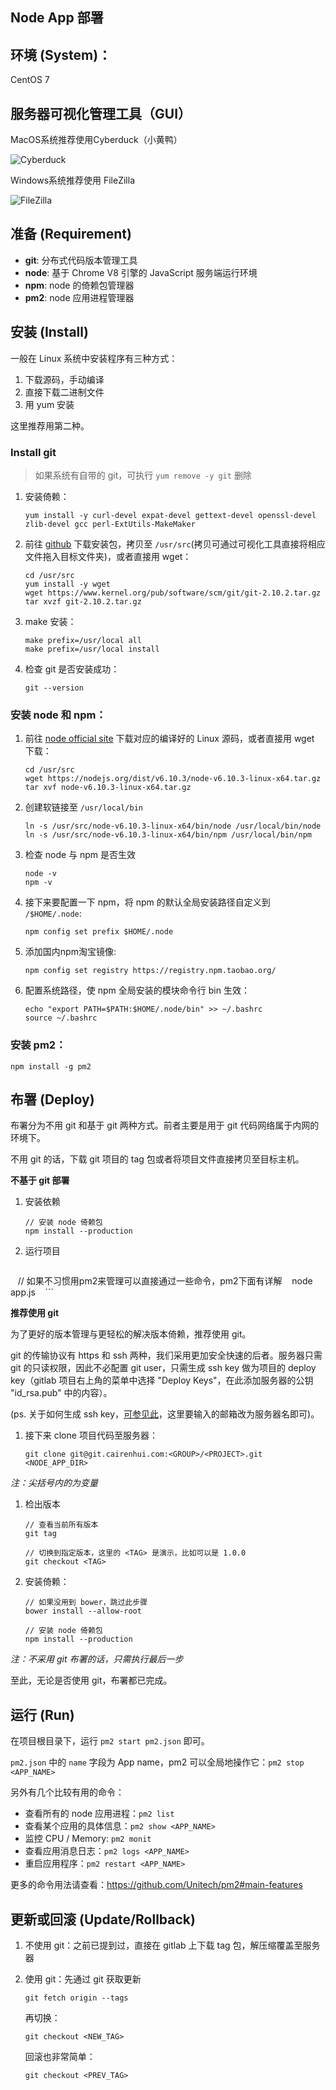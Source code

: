 ## Node App 部署

环境 (System)：
---
CentOS 7

服务器可视化管理工具（GUI）
---
MacOS系统推荐使用Cyberduck（小黄鸭）

![Cyberduck](https://cdn.cyberduck.io/img/cyberduck-icon-128.png)

Windows系统推荐使用 FileZilla

![FileZilla](https://ss2.baidu.com/6ONYsjip0QIZ8tyhnq/it/u=1002748247,1106168081&fm=58)

准备 (Requirement)
---

+ **git**: 分布式代码版本管理工具
+ **node**: 基于 Chrome V8 引擎的 JavaScript 服务端运行环境
+ **npm**: node 的倚赖包管理器
+ **pm2**: node 应用进程管理器

安装 (Install)
---

一般在 Linux 系统中安装程序有三种方式：

1. 下载源码，手动编译
2. 直接下载二进制文件
3. 用 yum 安装

这里推荐用第二种。

### Install git

> 如果系统有自带的 git，可执行 `yum remove -y git` 删除

1. 安装倚赖：

    ```
    yum install -y curl-devel expat-devel gettext-devel openssl-devel zlib-devel gcc perl-ExtUtils-MakeMaker
    ```
  
1. 前往 [github](https://github.com/git/git/releases) 下载安装包，拷贝至 `/usr/src`(拷贝可通过可视化工具直接将相应文件拖入目标文件夹)，或者直接用 wget：

    ```
    cd /usr/src
    yum install -y wget
    wget https://www.kernel.org/pub/software/scm/git/git-2.10.2.tar.gz
    tar xvzf git-2.10.2.tar.gz
    ```
  
1. make 安装：

    ```
    make prefix=/usr/local all
    make prefix=/usr/local install
    ```

1. 检查 git 是否安装成功：

    ```
    git --version
    ```

### 安装 node 和 npm：

1. 前往 [node official site](https://nodejs.org/en/download/) 下载对应的编译好的 Linux 源码，或者直接用 wget 下载：

    ```
    cd /usr/src
    wget https://nodejs.org/dist/v6.10.3/node-v6.10.3-linux-x64.tar.gz
    tar xvf node-v6.10.3-linux-x64.tar.gz
    ```
  
1. 创建软链接至 `/usr/local/bin`

    ```
    ln -s /usr/src/node-v6.10.3-linux-x64/bin/node /usr/local/bin/node
    ln -s /usr/src/node-v6.10.3-linux-x64/bin/npm /usr/local/bin/npm
    ```
  
1. 检查 node 与 npm 是否生效

    ```
    node -v
    npm -v
    ``` 
  
1. 接下来要配置一下 npm，将 npm 的默认全局安装路径自定义到 `/$HOME/.node`:

    ```
    npm config set prefix $HOME/.node
    ```

1. 添加国内npm淘宝镜像:

    ```
    npm config set registry https://registry.npm.taobao.org/
    ```
  
1. 配置系统路径，使 npm 全局安装的模块命令行 bin 生效：

    ```
    echo "export PATH=$PATH:$HOME/.node/bin" >> ~/.bashrc
    source ~/.bashrc
    ``` 

### 安装 pm2：

```
npm install -g pm2
```
  
布署 (Deploy)
---

布署分为不用 git 和基于 git 两种方式。前者主要是用于 git 代码网络属于内网的环境下。

不用 git 的话，下载 git 项目的 tag 包或者将项目文件直接拷贝至目标主机。

**不基于 git 部署**

1. 安装依赖

    ``` 
    // 安装 node 倚赖包
    npm install --production
    ```
1. 运行项目

    ```
    // 如果不习惯用pm2来管理可以直接通过一些命令，pm2下面有详解
    node app.js
    ```

**推荐使用 git**

为了更好的版本管理与更轻松的解决版本倚赖，推荐使用 git。

git 的传输协议有 https 和 ssh 两种，我们采用更加安全快速的后者。服务器只需 git 的只读权限，因此不必配置 git user，只需生成 ssh key 做为项目的 deploy key（gitlab 项目右上角的菜单中选择 "Deploy Keys"，在此添加服务器的公钥 "id_rsa.pub" 中的内容）。

(ps. 关于如何生成 ssh key，[可参见此](http://git.cairenhui.com/gitlab/how-to-use/wikis/Generating-SSH-keys)，这里要输入的邮箱改为服务器名即可)。
  
1. 接下来 clone 项目代码至服务器：

    ```
    git clone git@git.cairenhui.com:<GROUP>/<PROJECT>.git <NODE_APP_DIR>
    ```
*注：尖括号内的为变量*
  
1. 检出版本 

    ```
    // 查看当前所有版本
    git tag
    
    // 切换到指定版本，这里的 <TAG> 是演示，比如可以是 1.0.0
    git checkout <TAG>
    ```
  
1. 安装倚赖：

    ``` 
    // 如果没用到 bower，跳过此步骤
    bower install --allow-root

    // 安装 node 倚赖包
    npm install --production
    ```
*注：不采用 git 布署的话，只需执行最后一步*
  
至此，无论是否使用 git，布署都已完成。

运行 (Run)
---

在项目根目录下，运行 `pm2 start pm2.json` 即可。

`pm2.json` 中的 `name` 字段为 App name，pm2 可以全局地操作它：`pm2 stop <APP_NAME>`

另外有几个比较有用的命令：

+ 查看所有的 node 应用进程：`pm2 list`
+ 查看某个应用的具体信息：`pm2 show <APP_NAME>`
+ 监控 CPU / Memory: `pm2 monit`
+ 查看应用消息日志：`pm2 logs <APP_NAME>`
+ 重启应用程序：`pm2 restart <APP_NAME>`

更多的命令用法请查看：https://github.com/Unitech/pm2#main-features

更新或回滚 (Update/Rollback)
---

1. 不使用 git：之前已提到过，直接在 gitlab 上下载 tag 包，解压缩覆盖至服务器
1. 使用 git：先通过 git 获取更新

    ```
    git fetch origin --tags
    ```
  
    再切换：
  
    ```
    git checkout <NEW_TAG>
    ```
  
    回滚也非常简单：
  
    ```
    git checkout <PREV_TAG>
    ```
